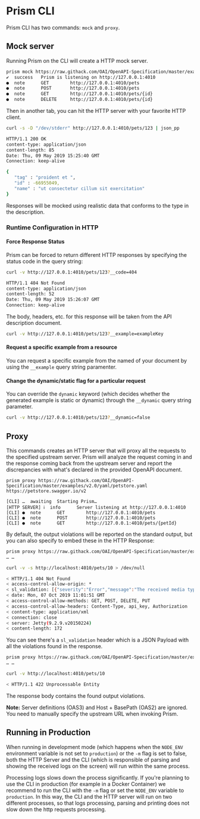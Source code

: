 # Prism CLI

Prism CLI has two commands: `mock` and `proxy`.

## Mock server

Running Prism on the CLI will create a HTTP mock server.

```bash
prism mock https://raw.githack.com/OAI/OpenAPI-Specification/master/examples/v3.0/petstore-expanded.yaml
✔  success   Prism is listening on http://127.0.0.1:4010
●  note      GET        http://127.0.0.1:4010/pets
●  note      POST       http://127.0.0.1:4010/pets
●  note      GET        http://127.0.0.1:4010/pets/{id}
●  note      DELETE     http://127.0.0.1:4010/pets/{id}
```

Then in another tab, you can hit the HTTP server with your favorite HTTP client.

```bash
curl -s -D "/dev/stderr" http://127.0.0.1:4010/pets/123 | json_pp

HTTP/1.1 200 OK
content-type: application/json
content-length: 85
Date: Thu, 09 May 2019 15:25:40 GMT
Connection: keep-alive

{
   "tag" : "proident et ",
   "id" : -66955049,
   "name" : "ut consectetur cillum sit exercitation"
}
```

Responses will be mocked using realistic data that conforms to the type in the description.

### Runtime Configuration in HTTP

#### Force Response Status

Prism can be forced to return different HTTP responses by specifying the status code in the query string:

```bash
curl -v http://127.0.0.1:4010/pets/123?__code=404

HTTP/1.1 404 Not Found
content-type: application/json
content-length: 52
Date: Thu, 09 May 2019 15:26:07 GMT
Connection: keep-alive
```

The body, headers, etc. for this response will be taken from the API description document.

```bash
curl -v http://127.0.0.1:4010/pets/123?__example=exampleKey
```

#### Request a specific example from a resource

You can request a specific example from the named of your document by using the `__example` query string paramenter.

#### Change the dynamic/static flag for a particular request

You can override the `dynamic` keyword (which decides whether the generated example is static or dynamic) through the `__dynamic` query string parameter.

```bash
curl -v http://127.0.0.1:4010/pets/123?__dynamic=false
```

## Proxy

This commands creates an HTTP server that will proxy all the requests to the specified upstream server. Prism will analyze the request coming in and the response coming back from the upstream server and report the discrepancies with what's declared in the provided OpenAPI document.

```
prism proxy https://raw.githack.com/OAI/OpenAPI-Specification/master/examples/v2.0/yaml/petstore.yaml https://petstore.swagger.io/v2

[CLI] …  awaiting  Starting Prism…
[HTTP SERVER] ℹ  info      Server listening at http://127.0.0.1:4010
[CLI] ●  note      GET        http://127.0.0.1:4010/pets
[CLI] ●  note      POST       http://127.0.0.1:4010/pets
[CLI] ●  note      GET        http://127.0.0.1:4010/pets/{petId}
```

By default, the output violations will be reported on the standard output, but you can also specify to embed these in the HTTP Response:

```bash
prism proxy https://raw.githack.com/OAI/OpenAPI-Specification/master/examples/v2.0/yaml/petstore.yaml https://petstore.swagger.io/v2 --log httpHeader
… …

curl -v -s http://localhost:4010/pets/10 > /dev/null

< HTTP/1.1 404 Not Found
< access-control-allow-origin: *
< sl_validation: [{"severity":"Error","message":"The received media type does not match the one specified in the document"},{"location":["body"],"severity":"Error","code":"type","message":"should be object"}]
< date: Mon, 07 Oct 2019 11:01:51 GMT
< access-control-allow-methods: GET, POST, DELETE, PUT
< access-control-allow-headers: Content-Type, api_key, Authorization
< content-type: application/xml
< connection: close
< server: Jetty(9.2.9.v20150224)
< content-length: 172
```

You can see there's a `sl_validation` header which is a JSON Payload with all the violations found in the response.

```bash
prism proxy https://raw.githack.com/OAI/OpenAPI-Specification/master/examples/v2.0/yaml/petstore.yaml https://petstore.swagger.io/v2 --log httpResponse
… …

curl -v http://localhost:4010/pets/10

< HTTP/1.1 422 Unprocessable Entity
```

The response body contains the found output violations.

**Note:** Server definitions (OAS3) and Host + BasePath (OAS2) are ignored. You need to manually specify the upstream URL when invoking Prism.

## Running in Production

When running in development mode (which happens when the `NODE_ENV` environment variable is not set to `production`) or the `-m` flag is set to false, both the HTTP Server and the CLI (which is responsible of parsing and showing the received logs on the screen) will run within the same process.

Processing logs slows down the process significantly. If you're planning to use the CLI in production (for example in a Docker Container) we recommend to run the CLI with the `-m` flag or set the `NODE_ENV` variable to `production`. In this way, the CLI and the HTTP server will run on two different processes, so that logs processing, parsing and printing does not slow down the http requests processing.
